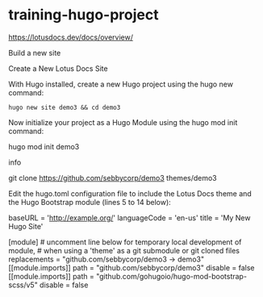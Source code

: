 # training-hugo-project

https://lotusdocs.dev/docs/overview/



Build a new site

Create a New Lotus Docs Site 


With Hugo installed, create a new Hugo project using the hugo new command:
```
hugo new site demo3 && cd demo3

```

Now initialize your project as a Hugo Module using the hugo mod init command:

hugo mod init demo3

info



git clone https://github.com/sebbycorp/demo3 themes/demo3

Edit the hugo.toml configuration file to include the Lotus Docs theme and the Hugo Bootstrap module (lines 5 to 14 below):



baseURL = 'http://example.org/'
languageCode = 'en-us'
title = 'My New Hugo Site'

[module]
    # uncomment line below for temporary local development of module,
    # when using a 'theme' as a git submodule or git cloned files
    replacements = "github.com/sebbycorp/demo3 -> demo3"
    [[module.imports]]
        path = "github.com/sebbycorp/demo3"
        disable = false
    [[module.imports]]
        path = "github.com/gohugoio/hugo-mod-bootstrap-scss/v5"
        disable = false